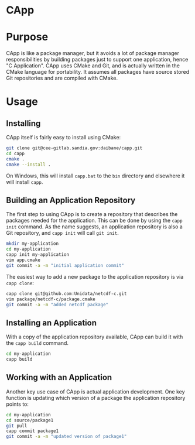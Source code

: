 CApp
====

# Purpose
CApp is like a package manager, but it avoids a lot of package manager responsibilities
by building packages just to support one application, hence "C Application".
CApp uses CMake and Git, and is actually written in the CMake language for portability.
It assumes all packages have source stored Git repositories and are compiled with CMake.

# Usage

## Installing

CApp itself is fairly easy to install using CMake:

```bash
git clone git@cee-gitlab.sandia.gov:daibane/capp.git
cd capp
cmake .
cmake --install .
```

On Windows, this will install `capp.bat` to the `bin` directory and
elsewhere it will install `capp`.

## Building an Application Repository

The first step to using CApp is to create a repository that describes the packages needed
for the application.
This can be done by using the `capp init` command.
As the name suggests, an application repository is also a Git repository, and `capp init`
will call `git init`.

```bash
mkdir my-application
cd my-application
capp init my-application
vim app.cmake
git commit -a -m "initial application commit"
```

The easiest way to add a new package to the application repository is via `capp clone`:

```bash
capp clone git@github.com:Unidata/netcdf-c.git
vim package/netcdf-c/package.cmake 
git commit -a -m "added netcdf package"
```

## Installing an Application

With a copy of the application repository available, CApp can build it with the `capp build` command.

```bash
cd my-application
capp build
```

## Working with an Application

Another key use case of CApp is actual application development.
One key function is updating which version of a package the application repository points to:

```bash
cd my-application
cd source/package1
git pull
capp commit package1
git commit -a -m "updated version of package1"
```
